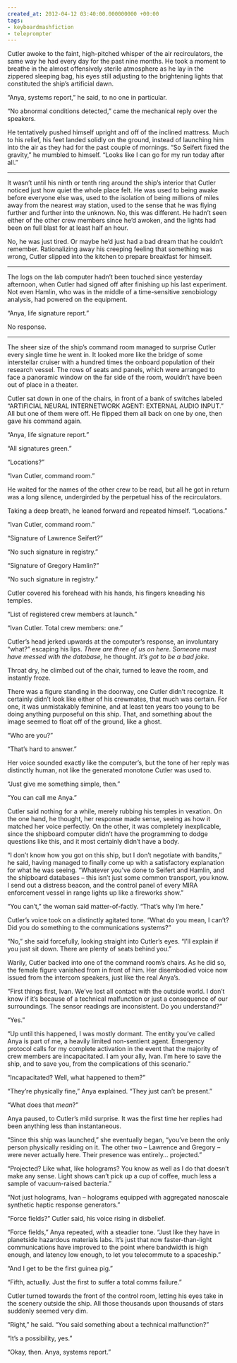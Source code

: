```yaml
---
created_at: 2012-04-12 03:40:00.000000000 +00:00
tags:
- keyboardmashfiction
- teleprompter
---
```


Cutler awoke to the faint, high-pitched whisper of the air
recirculators, the same way he had every day for the past nine months.
He took a moment to breathe in the almost offensively sterile atmosphere
as he lay in the zippered sleeping bag, his eyes still adjusting to the
brightening lights that constituted the ship’s artificial dawn.

“Anya, systems report,” he said, to no one in particular.

“No abnormal conditions detected,” came the mechanical reply over the
speakers.

He tentatively pushed himself upright and off of the inclined mattress.
Much to his relief, his feet landed solidly on the ground, instead of
launching him into the air as they had for the past couple of mornings.
“So Seifert fixed the gravity,” he mumbled to himself. “Looks like I can
go for my run today after all.”

<!-- more -->

------------------------------------------------------------------------

It wasn’t until his ninth or tenth ring around the ship’s interior that
Cutler noticed just how quiet the whole place felt. He was used to being
awake before everyone else was, used to the isolation of being millions
of miles away from the nearest way station, used to the sense that he
was flying further and further into the unknown. No, this was different.
He hadn’t seen either of the other crew members since he’d awoken, and
the lights had been on full blast for at least half an hour.

No, he was just tired. Or maybe he’d just had a bad dream that he
couldn’t remember. Rationalizing away his creeping feeling that
something was wrong, Cutler slipped into the kitchen to prepare
breakfast for himself.

------------------------------------------------------------------------

The logs on the lab computer hadn’t been touched since yesterday
afternoon, when Cutler had signed off after finishing up his last
experiment. Not even Hamlin, who was in the middle of a time-sensitive
xenobiology analysis, had powered on the equipment.

“Anya, life signature report.”

No response.

------------------------------------------------------------------------

The sheer size of the ship’s command room managed to surprise Cutler
every single time he went in. It looked more like the bridge of some
interstellar cruiser with a hundred times the onboard population of
their research vessel. The rows of seats and panels, which were arranged
to face a panoramic window on the far side of the room, wouldn’t have
been out of place in a theater.

Cutler sat down in one of the chairs, in front of a bank of switches
labeled “ARTIFICIAL NEURAL INTERNETWORK AGENT: EXTERNAL AUDIO INPUT.”
All but one of them were off. He flipped them all back on one by one,
then gave his command again.

“Anya, life signature report.”

“All signatures green.”

“Locations?”

“Ivan Cutler, command room.”

He waited for the names of the other crew to be read, but all he got in
return was a long silence, undergirded by the perpetual hiss of the
recirculators.

Taking a deep breath, he leaned forward and repeated himself.
“Locations.”

“Ivan Cutler, command room.”

“Signature of Lawrence Seifert?”

“No such signature in registry.”

“Signature of Gregory Hamlin?”

“No such signature in registry.”

Cutler covered his forehead with his hands, his fingers kneading his
temples.

“List of registered crew members at launch.”

“Ivan Cutler. Total crew members: one.”

Cutler’s head jerked upwards at the computer’s response, an involuntary
“what?” escaping his lips. *There are three of us on here. Someone must
have messed with the database,* he thought. *It’s got to be a bad joke.*

Throat dry, he climbed out of the chair, turned to leave the room, and
instantly froze.

There was a figure standing in the doorway, one Cutler didn’t recognize.
It certainly didn’t look like either of his crewmates, that much was
certain. For one, it was unmistakably feminine, and at least ten years
too young to be doing anything purposeful on this ship. That, and
something about the image seemed to float off of the ground, like a
ghost.

“Who are you?”

“That’s hard to answer.”

Her voice sounded exactly like the computer’s, but the tone of her reply
was distinctly human, not like the generated monotone Cutler was used
to.

“Just give me something simple, then.”

“You can call me Anya.”

Cutler said nothing for a while, merely rubbing his temples in vexation.
On the one hand, he thought, her response made sense, seeing as how it
matched her voice perfectly. On the other, it was completely
inexplicable, since the shipboard computer didn’t have the programming
to dodge questions like this, and it most certainly didn’t have a body.

“I don’t know how you got on this ship, but I don’t negotiate with
bandits,” he said, having managed to finally come up with a satisfactory
explanation for what he was seeing. “Whatever you’ve done to Seifert and
Hamlin, and the shipboard databases – this isn’t just some common
transport, you know. I send out a distress beacon, and the control panel
of every MIRA enforcement vessel in range lights up like a fireworks
show.”

“You can’t,” the woman said matter-of-factly. “That’s why I’m here.”

Cutler’s voice took on a distinctly agitated tone. “What do you mean, I
can’t? Did you do something to the communications systems?”

“No,” she said forcefully, looking straight into Cutler’s eyes. “I’ll
explain if you just sit down. There are plenty of seats behind you.”

Warily, Cutler backed into one of the command room’s chairs. As he did
so, the female figure vanished from in front of him. Her disembodied
voice now issued from the intercom speakers, just like the real Anya’s.

“First things first, Ivan. We’ve lost all contact with the outside
world. I don’t know if it’s because of a technical malfunction or just a
consequence of our surroundings. The sensor readings are inconsistent.
Do you understand?”

“Yes.”

“Up until this happened, I was mostly dormant. The entity you’ve called
Anya is part of me, a heavily limited non-sentient agent. Emergency
protocol calls for my complete activation in the event that the majority
of crew members are incapacitated. I am your ally, Ivan. I’m here to
save the ship, and to save you, from the complications of this
scenario.”

“Incapacitated? Well, what happened to them?”

“They’re physically fine,” Anya explained. “They just can’t be present.”

“What does that *mean*?”

Anya paused, to Cutler’s mild surprise. It was the first time her
replies had been anything less than instantaneous.

“Since this ship was launched,” she eventually began, “you’ve been the
only person physically residing on it. The other two – Lawrence and
Gregory – were never actually here. Their presence was entirely…
projected.”

“Projected? Like what, like holograms? You know as well as I do that
doesn’t make any sense. Light shows can’t pick up a cup of coffee, much
less a sample of vacuum-raised bacteria.”

“Not just holograms, Ivan – holograms equipped with aggregated nanoscale
synthetic haptic response generators.”

“Force fields?” Cutler said, his voice rising in disbelief.

“Force fields,” Anya repeated, with a steadier tone. “Just like they
have in planetside hazardous materials labs. It’s just that now
faster-than-light communications have improved to the point where
bandwidth is high enough, and latency low enough, to let you telecommute
to a spaceship.”

“And I get to be the first guinea pig.”

“Fifth, actually. Just the first to suffer a total comms failure.”

Cutler turned towards the front of the control room, letting his eyes
take in the scenery outside the ship. All those thousands upon thousands
of stars suddenly seemed very dim.

“Right,” he said. “You said something about a technical malfunction?”

“It’s a possibility, yes.”

“Okay, then. Anya, systems report.”
